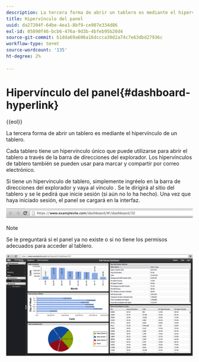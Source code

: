 ```yaml
---
description: La tercera forma de abrir un tablero es mediante el hipervínculo de un tablero.
title: Hipervínculo del panel
uuid: da27204f-64be-4ea1-8bf9-ce907e334d86
exl-id: 05890f46-bcb6-476a-9d3b-4bfeb95b20d4
source-git-commit: b1dda69a606a16dccca30d2a74c7e63dbd27936c
workflow-type: tm+mt
source-wordcount: '135'
ht-degree: 2%

---
```


# Hipervínculo del panel{#dashboard-hyperlink}

{{eol}}

La tercera forma de abrir un tablero es mediante el hipervínculo de un tablero.

Cada tablero tiene un hipervínculo único que puede utilizarse para abrir el tablero a través de la barra de direcciones del explorador. Los hipervínculos de tablero también se pueden usar para marcar y compartir por correo electrónico.

Si tiene un hipervínculo de tablero, simplemente ingréelo en la barra de direcciones del explorador y vaya al vínculo . Se le dirigirá al sitio del tablero y se le pedirá que inicie sesión (si aún no lo ha hecho). Una vez que haya iniciado sesión, el panel se cargará en la interfaz.

![](assets/db_hyperlink.png)

>[!NOTE]
>
>Se le preguntará si el panel ya no existe o si no tiene los permisos adecuados para acceder al tablero.

![](assets/db_hyperlink2.png)
